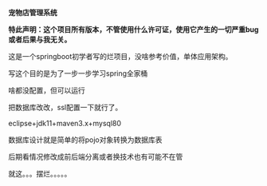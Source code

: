**宠物店管理系统**

**特此声明：这个项目所有版本，不管使用什么许可证，使用它产生的一切严重bug或者后果与我无关。**


这是一个springboot初学者写的烂项目，没啥参考价值，单体应用架构。

写这个目的是为了一步一步学习spring全家桶

啥都没配置，但可以运行


把数据库改改，ssl配置一下就行了。


eclipse+jdk11+maven3.x+mysql80




数据库设计就是简单的将pojo对象转换为数据库表


后期看情况修改成前后端分离或者换技术也有可能不在管


就这。。。摆烂。。。。。
